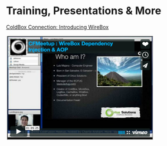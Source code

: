 # Training, Presentations & More

[ColdBox Connection: Introducing WireBox](http://experts.adobeconnect.com/p52099674/)

<a href="https://vimeo.com/26130059"><img src="../images/overview_VideoThumbnail.png" width="80%"></a>

